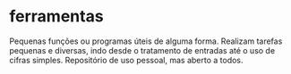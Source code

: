# ferramentas
Pequenas funções ou programas úteis de alguma forma. Realizam tarefas pequenas e diversas, indo desde o tratamento de entradas até o uso de cifras simples. Repositório de uso pessoal, mas aberto a todos.

